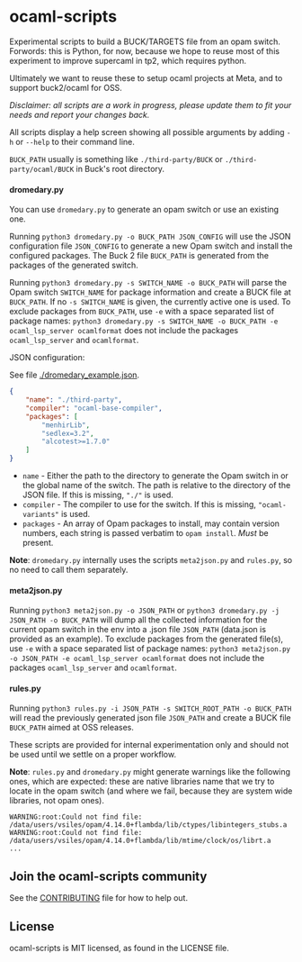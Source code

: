 # ocaml-scripts

Experimental scripts to build a BUCK/TARGETS file from an opam switch.
Forwords: this is Python, for now, because we hope to reuse most of this experiment to
improve supercaml in tp2, which requires python.

Ultimately we want to reuse these to setup ocaml projects at Meta, and
to support buck2/ocaml for OSS.

*Disclaimer: all scripts are a work in progress, please update them
to fit your needs and report your changes back.*

All scripts display a help screen showing all possible arguments by adding `-h` or `--help` to their command line.

`BUCK_PATH` usually is something like `./third-party/BUCK` or `./third-party/ocaml/BUCK` in Buck's root directory.

#### dromedary.py

You can use `dromedary.py` to generate an opam switch or use an existing one.

Running `python3 dromedary.py -o BUCK_PATH JSON_CONFIG` will use the JSON configuration file `JSON_CONFIG` to generate a new Opam switch and install the configured packages. The Buck 2 file `BUCK_PATH` is generated from the packages of the generated switch.

Running `python3 dromedary.py -s SWITCH_NAME -o BUCK_PATH` will parse the Opam switch `SWITCH_NAME` for package information and create a BUCK file at `BUCK_PATH`. If no `-s SWITCH_NAME` is given, the currently active one is used. To exclude packages from `BUCK_PATH`, use `-e` with a space separated list of package names: `python3 dromedary.py -s SWITCH_NAME -o BUCK_PATH -e ocaml_lsp_server ocamlformat` does not include the packages `ocaml_lsp_server` and `ocamlformat`.

JSON configuration:

See file [./dromedary_example.json](./dromedary_example.json).

```json
{
    "name": "./third-party",
    "compiler": "ocaml-base-compiler",
    "packages": [
        "menhirLib",
        "sedlex=3.2",
        "alcotest>=1.7.0"
    ]
}
```

- `name` - Either the path to the directory to generate the Opam switch in or the global name of the switch. The path is relative to the directory of the JSON file. If this is missing, `"./"` is used.
- `compiler` - The compiler to use for the switch. If this is missing, `"ocaml-variants"` is used.
- `packages` - An array of Opam packages to install, may contain version numbers, each string is passed verbatim to `opam install`. _Must_ be present.

**Note**: `dromedary.py` internally uses the scripts `meta2json.py` and `rules.py`, so no need to call them separately.

#### meta2json.py

Running `python3 meta2json.py -o JSON_PATH` or `python3 dromedary.py -j JSON_PATH -o BUCK_PATH` will dump all the collected information for the current opam switch in the env into a .json file `JSON_PATH` (data.json is provided as an example). To exclude packages from the generated file(s), use `-e` with a space separated list of package names: `python3 meta2json.py -o JSON_PATH -e ocaml_lsp_server ocamlformat` does not include the packages `ocaml_lsp_server` and `ocamlformat`.

#### rules.py

Running `python3 rules.py -i JSON_PATH -s SWITCH_ROOT_PATH -o BUCK_PATH` will read the previously generated json file `JSON_PATH` and
create a BUCK file `BUCK_PATH` aimed at OSS releases.

These scripts are provided for internal experimentation only and should not be
used until we settle on a proper workflow.

**Note**: `rules.py` and `dromedary.py` might generate warnings like the following ones, which are
expected: these are native libraries name that we try to locate in the opam
switch (and where we fail, because they are system wide libraries, not opam
ones).

```
WARNING:root:Could not find file: /data/users/vsiles/opam/4.14.0+flambda/lib/ctypes/libintegers_stubs.a
WARNING:root:Could not find file: /data/users/vsiles/opam/4.14.0+flambda/lib/mtime/clock/os/librt.a
...
```

## Join the ocaml-scripts community
See the [CONTRIBUTING](CONTRIBUTING.md) file for how to help out.

## License
ocaml-scripts is MIT licensed, as found in the LICENSE file.
